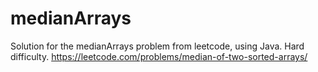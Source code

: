 # medianArrays
Solution for the medianArrays problem from leetcode, using Java. Hard difficulty. https://leetcode.com/problems/median-of-two-sorted-arrays/
